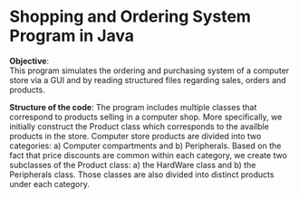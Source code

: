 # Shopping and Ordering System Program in Java


**Objective**:  
This program simulates the ordering and purchasing system of a computer store via a GUI and by reading structured files regarding sales, orders and products.


**Structure of the code**:
The program includes multiple classes that correspond to products selling in a computer shop. More specifically, we initially construct the Product class which corresponds to the availble products in the store. Computer store products are divided into two categories: a) Computer compartments and b) Peripherals. Based on the fact that price discounts are common within each category, we create two subclasses of the Product class: a) the HardWare class and b) the Peripherals class. Those classes are also divided into distinct products under each category. 
